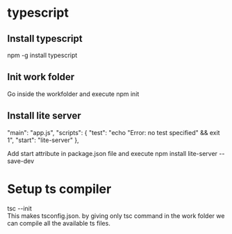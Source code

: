 # typescript

## Install typescript
npm -g install typescript  

## Init work folder
Go inside the workfolder and execute npm init  

## Install lite server

"main": "app.js",
    "scripts": {
        "test": "echo \"Error: no test specified\" && exit 1",
        "start": "lite-server"
    },  
    
Add start attribute in package.json file and execute npm install lite-server --save-dev  

# Setup ts compiler
tsc --init  
This makes tsconfig.json. by giving only tsc command in the work folder we can compile all the available ts files.


